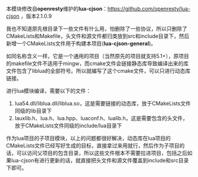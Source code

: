 本模块修改自**openresty**维护的**lua-cjson**：https://github.com/openresty/lua-cjson ，版本2.1.0.9

我也不知道原先根目录下一些文件有什么用，怕删除了一些协议，所以只删除了CMakeLists和Makefile，头文件和源文件都归类放到src和include目录下，然后新增一个CMakeLists文件用于构建本项目(**lua-cjson-general**)。

如同名称含义一样，它是一个通用的项目（当然原先的项目就支持5.1+），原项目的makefile文件不适用于mingw，而cmake文件会链接静态库导致编译出来的库文件包含了liblua的全部符号。所以就编写了这个cmake文件，可以只进行动态库链接。

进行lua模块编译，需要以下的文件：

1. lua54.dll/liblua.dll/liblua.so，这是需要链接的动态库，放于CMakeLists文件同级的lib目录下
2. lauxlib.h、lua.h、lua.hpp、luaconf.h、lualib.h，这是需要包含的头文件，放于CMakeLists文件同级的include/lua目录下

作为lua项目的子项目模块，以上的问题都很好解决，动态库在lua项目的CMakeLists文件已经写好生成的目标，直接拿过来用就行，然后作为子项目的话，可以访问父项目的包含目录，所以这些文件根本不需要拉进项目，包括之后如果lua-cjson有进行更新的话，就直接把头文件和源文件覆盖到include和src目录下即可。
